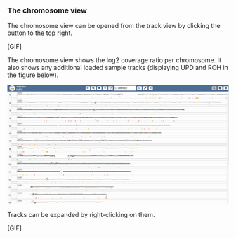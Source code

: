 ### The chromosome view

The chromosome view can be opened from the track view by clicking the button to the top right.

[GIF]

The chromosome view shows the log2 coverage ratio per chromosome. It also shows any additional loaded sample tracks (displaying UPD and ROH in the figure below).

![Chromosome view](../img/chromosome_view.PNG)

Tracks can be expanded by right-clicking on them.

[GIF]
